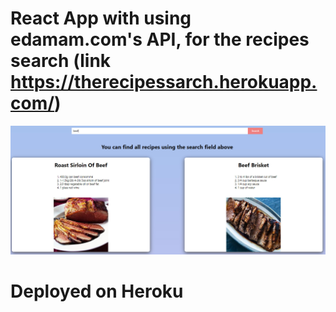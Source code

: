 
# React App with using edamam.com's API, for the recipes search (link https://therecipessarch.herokuapp.com/)

![](src/1.jpg)

# Deployed on Heroku
